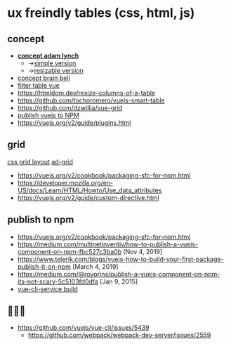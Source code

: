 # ux freindly tables (css, html, js)

## concept

* **[concept adam lynch](https://adamlynch.com/flexible-data-tables-with-css-grid/)**
  * &rarr;[simple version](https://codepen.io/adam-lynch/pen/XwKWdG)
  * &rarr;[resizable version](https://codepen.io/adam-lynch/pen/GaqgXP)
* [concept brain bell](https://www.brainbell.com/javascript/making-resizable-table-js.html)
* [filter table vue](https://alligator.io/vuejs/grid-component/)
* https://htmldom.dev/resize-columns-of-a-table
* https://github.com/tochoromero/vuejs-smart-table
* https://github.com/dzwillia/vue-grid
* [publish vuejs to NPM](https://medium.com/multinetinventiv/how-to-publish-a-vuejs-component-on-npm-fbc527c3ba0b)
* https://vuejs.org/v2/guide/plugins.html

## grid

[css grid layout](https://developer.mozilla.org/en-US/docs/Web/CSS/CSS_Grid_Layout)
[ad-grid](https://ag-grid.com/)

* https://vuejs.org/v2/cookbook/packaging-sfc-for-npm.html
* https://developer.mozilla.org/en-US/docs/Learn/HTML/Howto/Use_data_attributes
* https://vuejs.org/v2/guide/custom-directive.html

## publish to npm

* https://vuejs.org/v2/cookbook/packaging-sfc-for-npm.html
* https://medium.com/multinetinventiv/how-to-publish-a-vuejs-component-on-npm-fbc527c3ba0b [Nov 4, 2019]
* https://www.telerik.com/blogs/vuejs-how-to-build-your-first-package-publish-it-on-npm [March 4, 2019]
* https://medium.com/@royprins/publish-a-vuejs-component-on-npm-its-not-scary-5c5103fd0dfa [Jan 9, 2015]
* [vue-cli-service build](https://cli.vuejs.org/guide/build-targets.html#app)
## 🐞🐞🐞

* https://github.com/vuejs/vue-cli/issues/5439
  * https://github.com/webpack/webpack-dev-server/issues/2559